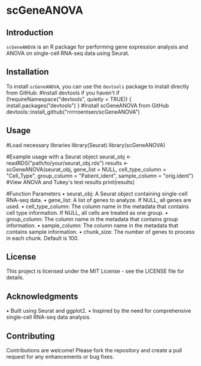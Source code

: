 # scGeneANOVA
## Introduction
`scGeneANOVA` is an R package for performing gene expression analysis and ANOVA on single-cell RNA-seq data using Seurat.

## Installation
To install `scGeneANOVA`, you can use the `devtools` package to install directly from GitHub:
#Install devtools if you haven't
if (!requireNamespace("devtools", quietly = TRUE)) {
  install.packages("devtools")
}
#Install scGeneANOVA from GitHub
devtools::install_github("rrrrroentsen/scGeneANOVA")

## Usage
#Load necessary libraries
library(Seurat)
library(scGeneANOVA)

#Example usage with a Seurat object
seurat_obj <- readRDS("path/to/your/seurat_obj.rds")
results <- scGeneANOVA(seurat_obj, gene_list = NULL, cell_type_column = "Cell_Type", group_column = "Patient_ident", sample_column = "orig.ident")
#View ANOVA and Tukey's test results
print(results)

#Function Parameters
•	seurat_obj: A Seurat object containing single-cell RNA-seq data.
•	gene_list: A list of genes to analyze. If NULL, all genes are used.
•	cell_type_column: The column name in the metadata that contains cell type information. If NULL, all cells are treated as one group.
•	group_column: The column name in the metadata that contains group information.
•	sample_column: The column name in the metadata that contains sample information.
•	chunk_size: The number of genes to process in each chunk. Default is 100.

## License
This project is licensed under the MIT License - see the LICENSE file for details.

## Acknowledgments
•	Built using Seurat and ggplot2.
•	Inspired by the need for comprehensive single-cell RNA-seq data analysis.

## Contributing
Contributions are welcome! Please fork the repository and create a pull request for any enhancements or bug fixes.
